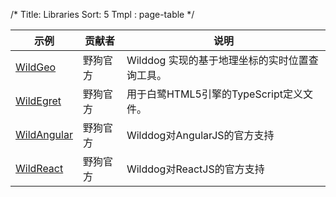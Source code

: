 /*
Title: Libraries
Sort: 5
Tmpl : page-table
*/

| 示例 | 贡献者 | 说明 | 
|----|----|----| 
|<a href="https://github.com/WildDogTeam/lib-js-wildgeo" target="_blank">WildGeo</a>|野狗官方 | Wilddog 实现的基于地理坐标的实时位置查询工具。 |
|<a href="https://github.com/WildDogTeam/lib-js-wildegret" target="_blank">WildEgret</a> | 野狗官方 | 用于白鹭HTML5引擎的TypeScript定义文件。 |
|<a href="https://github.com/WildDogTeam/lib-js-wildangular" target="_blank">WildAngular</a>|野狗官方 | Wilddog对AngularJS的官方支持 |
|<a href="https://github.com/WildDogTeam/lib-js-wildreact" target="_blank">WildReact</a>|野狗官方 | Wilddog对ReactJS的官方支持 |